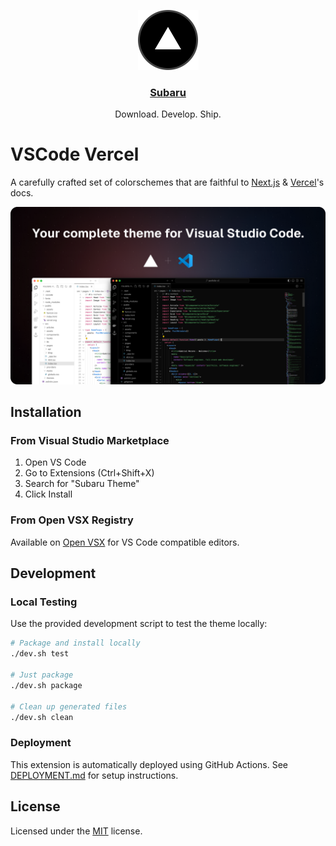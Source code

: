 <p align="center">
  <a href="https://vercel.com">
    <img src=".github/vercel.png" height="96">
    <h3 align="center">Subaru</h3>
  </a>
</p>

<p align="center">
  Download. Develop. Ship.
</p>

# VSCode Vercel

A carefully crafted set of colorschemes that are faithful to [Next.js](https://nextjs.org) & [Vercel](https://vercel.com)'s docs.

<p align="center">
  <img src=".github/screenshot.png" />
</p>

## Installation

### From Visual Studio Marketplace

1. Open VS Code
2. Go to Extensions (Ctrl+Shift+X)
3. Search for "Subaru Theme"
4. Click Install

### From Open VSX Registry

Available on [Open VSX](https://open-vsx.org/) for VS Code compatible editors.

## Development

### Local Testing

Use the provided development script to test the theme locally:

```bash
# Package and install locally
./dev.sh test

# Just package
./dev.sh package

# Clean up generated files
./dev.sh clean
```

### Deployment

This extension is automatically deployed using GitHub Actions. See [DEPLOYMENT.md](DEPLOYMENT.md) for setup instructions.

## License

Licensed under the [MIT](https://opensource.org/licenses/MIT) license.
